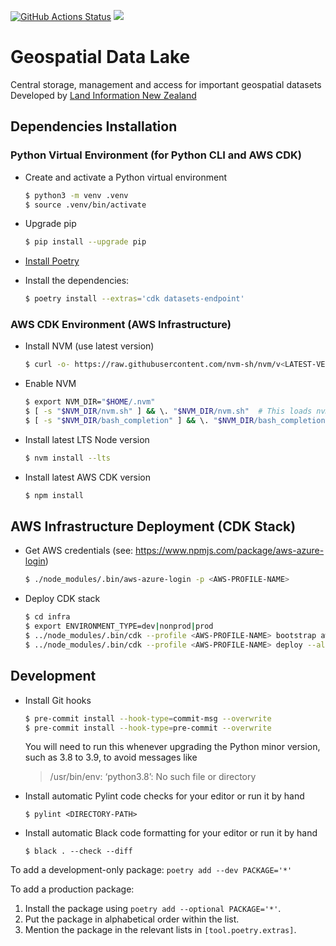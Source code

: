 [![GitHub Actions Status](https://github.com/linz/geospatial-data-lake/workflows/Build/badge.svg)](https://github.com/linz/geospatial-data-lake/actions) ![](https://img.shields.io/badge/WIP-Work%20In%20Progress-orange)

# Geospatial Data Lake
Central storage, management and access for important geospatial datasets
Developed by [Land Information New Zealand](https://github.com/linz)


## Dependencies Installation
### Python Virtual Environment (for Python CLI and AWS CDK)
* Create and activate a Python virtual environment

    ```bash
    $ python3 -m venv .venv
    $ source .venv/bin/activate
    ```
* Upgrade pip

    ```bash
    $ pip install --upgrade pip
    ```
* [Install Poetry](https://python-poetry.org/docs/#installation)
* Install the dependencies:

    ```bash
    $ poetry install --extras='cdk datasets-endpoint'
    ```

### AWS CDK Environment (AWS Infrastructure)
* Install NVM (use latest version)

    ```bash
    $ curl -o- https://raw.githubusercontent.com/nvm-sh/nvm/v<LATEST-VERSION>/install.sh | bash
    ```
* Enable NVM

    ```bash
    $ export NVM_DIR="$HOME/.nvm"
    $ [ -s "$NVM_DIR/nvm.sh" ] && \. "$NVM_DIR/nvm.sh"  # This loads nvm
    $ [ -s "$NVM_DIR/bash_completion" ] && \. "$NVM_DIR/bash_completion"  # This loads nvm bash_completion
    ```
* Install latest LTS Node version

    ```bash
    $ nvm install --lts
    ```
* Install latest AWS CDK version

    ```bash
    $ npm install
    ```


## AWS Infrastructure Deployment (CDK Stack)
* Get AWS credentials (see: https://www.npmjs.com/package/aws-azure-login)

    ```bash
    $ ./node_modules/.bin/aws-azure-login -p <AWS-PROFILE-NAME>
    ```
* Deploy CDK stack

    ```bash
    $ cd infra
    $ export ENVIRONMENT_TYPE=dev|nonprod|prod
    $ ../node_modules/.bin/cdk --profile <AWS-PROFILE-NAME> bootstrap aws://unknown-account/ap-southeast-2
    $ ../node_modules/.bin/cdk --profile <AWS-PROFILE-NAME> deploy --all
    ```


## Development
* Install Git hooks

    ```bash
    $ pre-commit install --hook-type=commit-msg --overwrite
    $ pre-commit install --hook-type=pre-commit --overwrite
    ```
   You will need to run this whenever upgrading the Python minor version, such as 3.8 to 3.9, to avoid messages like
   
   > /usr/bin/env: ‘python3.8’: No such file or directory
* Install automatic Pylint code checks for your editor or run it by hand

    ```
    $ pylint <DIRECTORY-PATH>
    ```
* Install automatic Black code formatting for your editor or run it by hand

     ```
     $ black . --check --diff
     ```

To add a development-only package: `poetry add --dev PACKAGE='*'`

To add a production package:

1. Install the package using `poetry add --optional PACKAGE='*'`.
1. Put the package in alphabetical order within the list.
1. Mention the package in the relevant lists in `[tool.poetry.extras]`.
